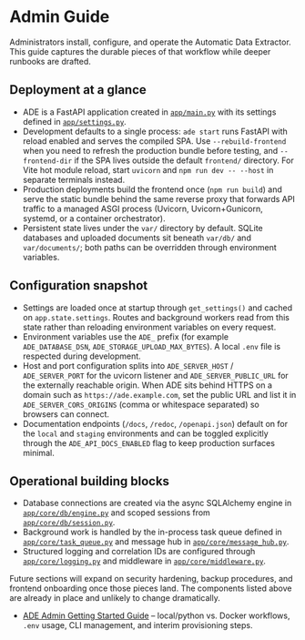 # Admin Guide

Administrators install, configure, and operate the Automatic Data Extractor. This guide captures the durable pieces of that workflow while deeper runbooks are drafted.

## Deployment at a glance
- ADE is a FastAPI application created in [`app/main.py`](../../app/main.py) with its settings defined in [`app/settings.py`](../../app/settings.py).
- Development defaults to a single process: `ade start` runs FastAPI with reload enabled and serves the compiled SPA. Use `--rebuild-frontend` when you need to refresh the production bundle before testing, and `--frontend-dir` if the SPA lives outside the default `frontend/` directory. For Vite hot module reload, start `uvicorn` and `npm run dev -- --host` in separate terminals instead.
- Production deployments build the frontend once (`npm run build`) and serve the static bundle behind the same reverse proxy that forwards API traffic to a managed ASGI process (Uvicorn, Uvicorn+Gunicorn, systemd, or a container orchestrator).
- Persistent state lives under the `var/` directory by default. SQLite databases and uploaded documents sit beneath `var/db/` and `var/documents/`; both paths can be overridden through environment variables.

## Configuration snapshot
- Settings are loaded once at startup through `get_settings()` and cached on `app.state.settings`. Routes and background workers read from this state rather than reloading environment variables on every request.
- Environment variables use the `ADE_` prefix (for example `ADE_DATABASE_DSN`, `ADE_STORAGE_UPLOAD_MAX_BYTES`). A local `.env` file is respected during development.
- Host and port configuration splits into `ADE_SERVER_HOST` / `ADE_SERVER_PORT` for the uvicorn listener and `ADE_SERVER_PUBLIC_URL` for the externally reachable origin. When ADE sits behind HTTPS on a domain such as `https://ade.example.com`, set the public URL and list it in `ADE_SERVER_CORS_ORIGINS` (comma or whitespace separated) so browsers can connect.
- Documentation endpoints (`/docs`, `/redoc`, `/openapi.json`) default on for the `local` and `staging` environments and can be
  toggled explicitly through the `ADE_API_DOCS_ENABLED` flag to keep production surfaces minimal.

## Operational building blocks
- Database connections are created via the async SQLAlchemy engine in [`app/core/db/engine.py`](../../app/core/db/engine.py) and scoped sessions from [`app/core/db/session.py`](../../app/core/db/session.py).
- Background work is handled by the in-process task queue defined in [`app/core/task_queue.py`](../../app/core/task_queue.py) and message hub in [`app/core/message_hub.py`](../../app/core/message_hub.py).
- Structured logging and correlation IDs are configured through [`app/core/logging.py`](../../app/core/logging.py) and middleware in [`app/core/middleware.py`](../../app/core/middleware.py).

Future sections will expand on security hardening, backup procedures, and frontend onboarding once those pieces land. The components listed above are already in place and unlikely to change dramatically.

- [ADE Admin Getting Started Guide](getting_started.md) – local/python vs. Docker workflows, `.env` usage, CLI management, and interim provisioning steps.

